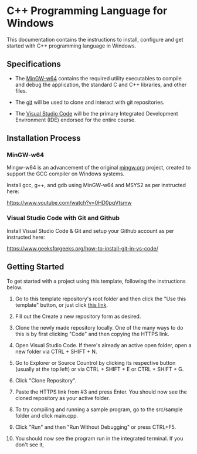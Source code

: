 # C++ Programming Language for Windows

This documentation contains the instructions to install, configure and get started with C++ programming language in Windows.

## Specifications

* The [MinGW-w64](#mingw-w64) contains the required utility executables to compile and debug the application, the standard C and C++ libraries, and other files.

* The [git](#visual-studio-code-with-git-and-github) will be used to clone and interact with git repositories.

* The [Visual Studio Code](#visual-studio-code-with-git-and-github) will be the primary Integrated Development Environment (IDE) endorsed for the entire course.

## Installation Process

### MinGW-w64

Mingw-w64 is an advancement of the original [mingw.org](http://www.mingw.org/) project, created to support the GCC compiler on Windows systems.

Install gcc, g++, and gdb using MinGW-w64 and MSYS2 as per instructed here:

https://www.youtube.com/watch?v=0HD0pqVtsmw

### Visual Studio Code with Git and Github

Install Visual Studio Code & Git and setup your Github account as per instructed here:

https://www.geeksforgeeks.org/how-to-install-git-in-vs-code/

## Getting Started

To get started with a project using this template, following the instructions below.

1. Go to this template repository's root folder and then click the "Use this template" button, or just click [this link](https://github.com/kurozawa6/amaoed-cpp-template).

2. Fill out the Create a new repository form as desired.

3. Clone the newly made repository locally. One of the many ways to do this is by first clicking "Code" and then copying the HTTPS link.

4. Open Visual Studio Code. If there's already an active open folder, open a new folder via CTRL + SHIFT + N.

5. Go to Explorer or Source Countrol by clicking its respective button (usually at the top left) or via CTRL + SHIFT + E or CTRL + SHIFT + G.

6. Click "Clone Repository".

7. Paste the HTTPS link from #3 and press Enter. You should now see the cloned repository as your active folder.

8. To try compiling and running a sample program, go to the src/sample folder and click main.cpp.

9. Click "Run" and then "Run Without Debugging" or press CTRL+F5.

10. You should now see the program run in the integrated terminal. If you don't see it,